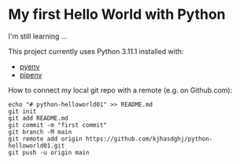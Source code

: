 # My first Hello World with Python

I'm still learning ...

This project currently uses Python 3.11.1 installed with:

* [pyenv](https://github.com/pyenv/pyenv)
* [pipenv](https://github.com/pypa/pipenv)

How to connect my local git repo with a remote (e.g. on Github.com):

```
echo "# python-helloworld01" >> README.md
git init
git add README.md
git commit -m "first commit"
git branch -M main
git remote add origin https://github.com/kjhasdghj/python-helloworld01.git
git push -u origin main
```


